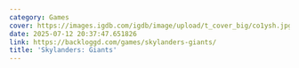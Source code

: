 ```yaml
---
category: Games
cover: https://images.igdb.com/igdb/image/upload/t_cover_big/co1ysh.jpg
date: 2025-07-12 20:37:47.651826
link: https://backloggd.com/games/skylanders-giants/
title: 'Skylanders: Giants'
---
```

